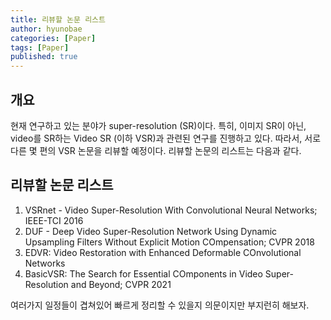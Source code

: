 ```yaml
---
title: 리뷰할 논문 리스트
author: hyunobae
categories: [Paper]
tags: [Paper]
published: true
---
```

## 개요
현재 연구하고 있는 분야가 super-resolution (SR)이다. 특히, 이미지 SR이 아닌, video를 SR하는 Video SR (이하 VSR)과 관련된 연구를 진행하고 있다. 따라서, 서로 다른 몇 편의 VSR 논문을 리뷰할 예정이다. 리뷰할 논문의 리스트는 다음과 같다.

## 리뷰할 논문 리스트
1. VSRnet - Video Super-Resolution With Convolutional Neural Networks; IEEE-TCI 2016
2. DUF - Deep Video Super-Resolution Network Using Dynamic Upsampling Filters Without Explicit Motion COmpensation; CVPR 2018
3. EDVR: Video Restoration with Enhanced Deformable COnvolutional Networks
4. BasicVSR: The Search for Essential COmponents in Video Super-Resolution and Beyond; CVPR 2021

여러가지 일정들이 겹쳐있어 빠르게 정리할 수 있을지 의문이지만 부지런히 해보자.